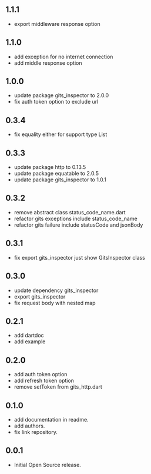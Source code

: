 ## 1.1.1

- export middleware response option

## 1.1.0

- add exception for no internet connection
- add middle response option

## 1.0.0

- update package gits_inspector to 2.0.0
- fix auth token option to exclude url

## 0.3.4

- fix equality either for support type List

## 0.3.3

- update package http to 0.13.5
- update package equatable to 2.0.5
- update package gits_inspector to 1.0.1

## 0.3.2

- remove abstract class status_code_name.dart
- refactor gits exceptions include status_code_name
- refactor gits failure include statusCode and jsonBody

## 0.3.1

- fix export gits_inspector just show GitsInspector class

## 0.3.0

- update dependency gits_inspector
- export gits_inspector
- fix request body with nested map

## 0.2.1

- add dartdoc
- add example

## 0.2.0

- add auth token option
- add refresh token option
- remove setToken from gits_http.dart

## 0.1.0

- add documentation in readme.
- add authors.
- fix link repository.

## 0.0.1

- Initial Open Source release.
